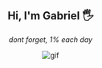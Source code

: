 <h2 align='center'>
   Hi, I'm Gabriel 🖐
</h2>
<p align='center'>
   <i>dont forget, 1% each day</i>
</p>

<p align="center">
<img src="https://cdnb.artstation.com/p/assets/images/images/044/404/283/original/umut-keroglu-2.gif" alt="gif" />
</p>
